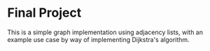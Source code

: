 # Final Project
This is a simple graph implementation using adjacency lists, with an example use
case by way of implementing Dijkstra's algorithm.
